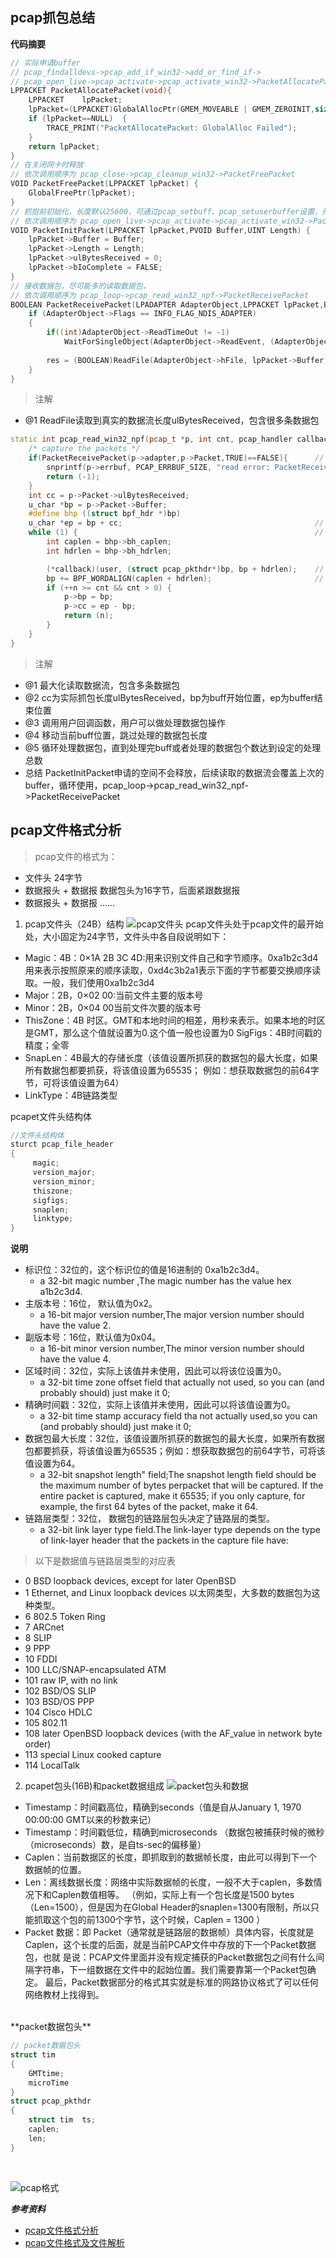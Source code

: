 ## pcap抓包总结

**代码摘要**
```c++
// 实际申请buffer
// pcap_findalldevs->pcap_add_if_win32->add_or_find_if->
// pcap_open_live->pcap_activate->pcap_activate_win32->PacketAllocatePacket
LPPACKET PacketAllocatePacket(void){
    LPPACKET    lpPacket;    
	lpPacket=(LPPACKET)GlobalAllocPtr(GMEM_MOVEABLE | GMEM_ZEROINIT,sizeof(PACKET));
    if (lpPacket==NULL)  {
        TRACE_PRINT("PacketAllocatePacket: GlobalAlloc Failed");
    }    
	return lpPacket;
}
// 在关闭网卡时释放
// 依次调用顺序为 pcap_close->pcap_cleanup_win32->PacketFreePacket
VOID PacketFreePacket(LPPACKET lpPacket) {
    GlobalFreePtr(lpPacket);
}
// 抓抱前初始化，长度默认25600，可通过pcap_setbuff、pcap_setuserbuffer设置，先调用PacketAllocatePacket
// 依次调用顺序为 pcap_open_live->pcap_activate->pcap_activate_win32->PacketInitPacket
VOID PacketInitPacket(LPPACKET lpPacket,PVOID Buffer,UINT Length) {
	lpPacket->Buffer = Buffer;
	lpPacket->Length = Length;
	lpPacket->ulBytesReceived = 0;
	lpPacket->bIoComplete = FALSE;
}
// 接收数据包，尽可能多的读取数据包，
// 依次调用顺序为 pcap_loop->pcap_read_win32_npf->PacketReceivePacket
BOOLEAN PacketReceivePacket(LPADAPTER AdapterObject,LPPACKET lpPacket,BOOLEAN Sync) {	
	if (AdapterObject->Flags == INFO_FLAG_NDIS_ADAPTER)
	{
		if((int)AdapterObject->ReadTimeOut != -1)
			WaitForSingleObject(AdapterObject->ReadEvent, (AdapterObject->ReadTimeOut==0)?INFINITE:AdapterObject->ReadTimeOut);
	
		res = (BOOLEAN)ReadFile(AdapterObject->hFile, lpPacket->Buffer, lpPacket->Length, &lpPacket->ulBytesReceived,NULL); // @1
	}
}
```
>注解
* @1 ReadFile读取到真实的数据流长度ulBytesReceived，包含很多条数据包

```c++
static int pcap_read_win32_npf(pcap_t *p, int cnt, pcap_handler callback, u_char *user) {
	/* capture the packets */
	if(PacketReceivePacket(p->adapter,p->Packet,TRUE)==FALSE){		// @1
		snprintf(p->errbuf, PCAP_ERRBUF_SIZE, "read error: PacketReceivePacket failed");
		return (-1);
	}
	int cc = p->Packet->ulBytesReceived;
	u_char *bp = p->Packet->Buffer;
	#define bhp ((struct bpf_hdr *)bp)
	u_char *ep = bp + cc;											// @2
	while (1) {														// @5
		int caplen = bhp->bh_caplen;
		int hdrlen = bhp->bh_hdrlen;

		(*callback)(user, (struct pcap_pkthdr*)bp, bp + hdrlen);	// @3
		bp += BPF_WORDALIGN(caplen + hdrlen);						// @4
		if (++n >= cnt && cnt > 0) {
			p->bp = bp;
			p->cc = ep - bp;
			return (n);
		}
	}
}
```
>注解
* @1 最大化读取数据流，包含多条数据包
* @2 cc为实际抓包长度ulBytesReceived，bp为buff开始位置，ep为buffer结束位置
* @3 调用用户回调函数，用户可以做处理数据包操作
* @4 移动当前buff位置，跳过处理的数据包长度
* @5 循环处理数据包，直到处理完buff或者处理的数据包个数达到设定的处理总数
* 总结 PacketInitPacket申请的空间不会释放，后续读取的数据流会覆盖上次的buffer，循环使用，pcap_loop->pcap_read_win32_npf->PacketReceivePacket


## pcap文件格式分析
>pcap文件的格式为：
  * 文件头    24字节
  * 数据报头 + 数据报  数据包头为16字节，后面紧跟数据报
  * 数据报头 + 数据报  ......

1. pcap文件头（24B）结构
![pcap文件头](https://images2015.cnblogs.com/blog/1190302/201707/1190302-20170713193759900-747577404.png)
pcap文件头处于pcap文件的最开始处，大小固定为24字节，文件头中各自段说明如下：
* Magic：4B：0×1A 2B 3C 4D:用来识别文件自己和字节顺序。0xa1b2c3d4用来表示按照原来的顺序读取，0xd4c3b2a1表示下面的字节都要交换顺序读取。一般，我们使用0xa1b2c3d4
* Major：2B，0×02 00:当前文件主要的版本号
* Minor：2B，0×04 00当前文件次要的版本号
* ThisZone：4B 时区。GMT和本地时间的相差，用秒来表示。如果本地的时区是GMT，那么这个值就设置为0.这个值一般也设置为0 SigFigs：4B时间戳的精度；全零
* SnapLen：4B最大的存储长度（该值设置所抓获的数据包的最大长度，如果所有数据包都要抓获，将该值设置为65535； 例如：想获取数据包的前64字节，可将该值设置为64）
* LinkType：4B链路类型


pcapet文件头结构体


```c++
//文件头结构体
sturct pcap_file_header
{
     magic;
     version_major;
     version_minor;
     thiszone;
     sigfigs;
     snaplen;
     linktype;
}
```


**说明**


* 标识位：32位的，这个标识位的值是16进制的 0xa1b2c3d4。
  * a 32-bit        magic number ,The magic number has the value hex a1b2c3d4.
* 主版本号：16位， 默认值为0x2。
  * a 16-bit    major version number,The major version number should have the value 2.
* 副版本号：16位，默认值为0x04。
  * a 16-bit    minor version number,The minor version number should have the value 4.
* 区域时间：32位，实际上该值并未使用，因此可以将该位设置为0。
  * a 32-bit    time zone offset field that actually not used, so you can (and probably should) just make it 0;
* 精确时间戳：32位，实际上该值并未使用，因此可以将该值设置为0。
  * a 32-bit    time stamp accuracy field tha not actually used,so you can (and probably should) just make it 0;
* 数据包最大长度：32位，该值设置所抓获的数据包的最大长度，如果所有数据包都要抓获，将该值设置为65535；例如：想获取数据包的前64字节，可将该值设置为64。
  * a 32-bit    snapshot length" field;The snapshot length field should be the maximum number of bytes perpacket that will be captured. If the entire packet is captured, make it 65535; if you only capture, for example, the first 64 bytes of the packet, make it 64.
* 链路层类型：32位， 数据包的链路层包头决定了链路层的类型。
  * a 32-bit link layer type field.The link-layer type depends on the type of link-layer header that the packets in the capture file have:
 
> 以下是数据值与链路层类型的对应表
* 0      BSD       loopback devices, except for later OpenBSD
* 1      Ethernet, and Linux loopback devices   以太网类型，大多数的数据包为这种类型。
* 6      802.5 Token Ring
* 7      ARCnet
* 8      SLIP
* 9      PPP
* 10     FDDI
* 100    LLC/SNAP-encapsulated ATM
* 101    raw IP, with no link
* 102    BSD/OS SLIP
* 103    BSD/OS PPP
* 104    Cisco HDLC
* 105    802.11
* 108    later OpenBSD loopback devices (with the AF_value in network byte order)
* 113    special Linux cooked capture
* 114    LocalTalk

2. pcapet包头(16B)和packet数据组成
![packet包头和数据](https://images2015.cnblogs.com/blog/1190302/201707/1190302-20170713194506509-1696240703.png)
* Timestamp：时间戳高位，精确到seconds（值是自从January 1, 1970 00:00:00 GMT以来的秒数来记）
* Timestamp：时间戳低位，精确到microseconds （数据包被捕获时候的微秒（microseconds）数，是自ts-sec的偏移量）
* Caplen：当前数据区的长度，即抓取到的数据帧长度，由此可以得到下一个数据帧的位置。
* Len：离线数据长度：网络中实际数据帧的长度，一般不大于caplen，多数情况下和Caplen数值相等。
（例如，实际上有一个包长度是1500 bytes（Len=1500），但是因为在Global Header的snaplen=1300有限制，所以只能抓取这个包的前1300个字节，这个时候，Caplen = 1300 ）
* Packet 数据：即 Packet（通常就是链路层的数据帧）具体内容，长度就是Caplen，这个长度的后面，就是当前PCAP文件中存放的下一个Packet数据包，也就 是说：PCAP文件里面并没有规定捕获的Packet数据包之间有什么间隔字符串，下一组数据在文件中的起始位置。我们需要靠第一个Packet包确定。 最后，Packet数据部分的格式其实就是标准的网路协议格式了可以任何网络教材上找得到。
</br>
**packet数据包头**</br>

```c++
// packet数据包头 
struct tim
{
    GMTtime;
    microTime
}
struct pcap_pkthdr
{
    struct tim  ts;
    caplen;
    len;
}
```
</br>

![pcap格式](https://images2015.cnblogs.com/blog/1190302/201707/1190302-20170713194825009-648390994.png)

***参考资料***
* [pcap文件格式分析](https://www.cnblogs.com/2017Crown/p/7162303.html)
* [pcap文件格式及文件解析](https://blog.csdn.net/jackyzhousales/article/details/78032054)
